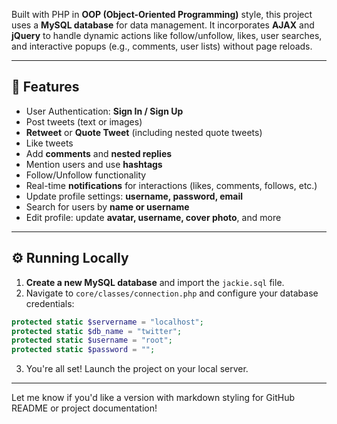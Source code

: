 Built with PHP in **OOP (Object-Oriented Programming)** style, this project uses a **MySQL database** for data management. It incorporates **AJAX** and **jQuery** to handle dynamic actions like follow/unfollow, likes, user searches, and interactive popups (e.g., comments, user lists) without page reloads.

---

## 🚀 Features

* User Authentication: **Sign In / Sign Up**
* Post tweets (text or images)
* **Retweet** or **Quote Tweet** (including nested quote tweets)
* Like tweets
* Add **comments** and **nested replies**
* Mention users and use **hashtags**
* Follow/Unfollow functionality
* Real-time **notifications** for interactions (likes, comments, follows, etc.)
* Update profile settings: **username, password, email**
* Search for users by **name or username**
* Edit profile: update **avatar, username, cover photo**, and more

---

## ⚙️ Running Locally

1. **Create a new MySQL database** and import the `jackie.sql` file.
2. Navigate to `core/classes/connection.php` and configure your database credentials:

```php
protected static $servername = "localhost";
protected static $db_name = "twitter";
protected static $username = "root";
protected static $password = "";
```

3. You're all set! Launch the project on your local server.

---

Let me know if you'd like a version with markdown styling for GitHub README or project documentation!
